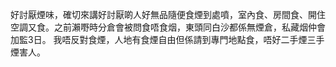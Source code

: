 好討厭煙味，確切來講好討厭啲人好無品隨便食煙到處噴，室內食、房間食、開住空調又食。之前瀨嘢時分倉會被問食唔食烟，東頭同白沙都係無煙倉，私藏烟仲會加監3日。
我唔反對食煙，人地有食煙自由但係請到專門地點食，唔好二手煙三手煙害人。